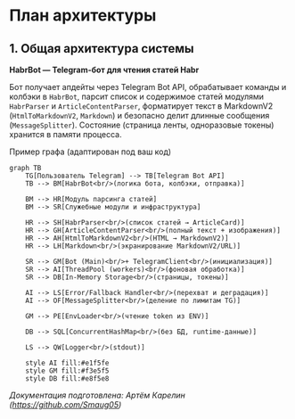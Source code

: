 # План архитектуры

## 1. Общая архитектура системы

**HabrBot — Telegram-бот для чтения статей Habr**

Бот получает апдейты через Telegram Bot API, обрабатывает команды и колбэки в `HabrBot`, парсит список и содержимое статей модулями `HabrParser` и `ArticleContentParser`, форматирует текст в MarkdownV2 (`HtmlToMarkdownV2`, `Markdown`) и безопасно делит длинные сообщения (`MessageSplitter`). Состояние (страница ленты, одноразовые токены) хранится в памяти процесса.

Пример графа (адаптирован под ваш код)
```mermaid
graph TB
    TG[Пользователь Telegram] --> TB[Telegram Bot API]
    TB --> BM[HabrBot<br/>(логика бота, колбэки, отправка)]
    
    BM --> HR[Модуль парсинга статей]
    BM --> SR[Служебные модули и инфраструктура]
    
    HR --> SH[HabrParser<br/>(список статей → ArticleCard)]
    HR --> GH[ArticleContentParser<br/>(полный текст + изображения)]
    HR --> AH[HtmlToMarkdownV2<br/>(HTML → MarkdownV2)]
    HR --> LH[Markdown<br/>(экранирование MarkdownV2/URL)]
    
    SR --> GM[Bot (Main)<br/>+ TelegramClient<br/>(инициализация)]
    SR --> AI[ThreadPool (workers)<br/>(фоновая обработка)]
    SR --> DB[In-Memory Storage<br/>(страницы, токены)]
    
    AI --> LS[Error/Fallback Handler<br/>(перехват и деградация)]
    AI --> OF[MessageSplitter<br/>(деление по лимитам TG)]
    
    GM --> PE[EnvLoader<br/>(чтение token из ENV)]
    
    DB --> SQL[ConcurrentHashMap<br/>(без БД, runtime-данные)]
    
    LS --> QW[Logger<br/>(stdout)]
    
    style AI fill:#e1f5fe
    style GM fill:#f3e5f5
    style DB fill:#e8f5e8

```
*Документация подготовлена: Артём Карелин (https://github.com/Smaug05)*